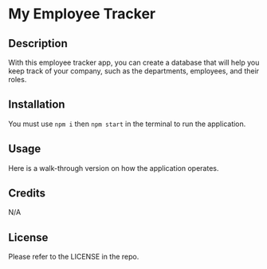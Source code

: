 # My Employee Tracker

## Description

With this employee tracker app, you can create a database that will help you keep track of your company, such as the departments, employees, and their roles. 

## Installation

You must use `npm i` then `npm start` in the terminal to run the application.

## Usage

Here is a walk-through version on how the application operates.

## Credits

N/A

## License 

Please refer to the LICENSE in the repo.

